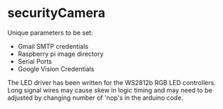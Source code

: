 # securityCamera

Unique parameters to be set:
* Gmail SMTP credentials
* Raspberry pi image directory
* Serial Ports
* Google Vision Credentials


The LED driver has been written for the WS2812b RGB LED controllers. Long signal wires may cause skew in logic timing and may need to be adjusted by changing number of 'nop's in the arduino code.
